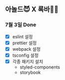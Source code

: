 ## 아놀드😈 X 록바💪🏽

### 7월 3일 Done

- [x] eslint 설정
- [x] prettier 설정
- [x] webpack 설정
- [x] tsconfig 설정
- [x] 각종 패키지 설치
  - styled-components
  - storybook

